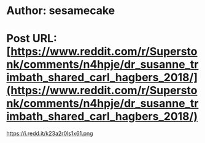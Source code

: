 # Author: sesamecake
# Post URL: [https://www.reddit.com/r/Superstonk/comments/n4hpje/dr_susanne_trimbath_shared_carl_hagbers_2018/](https://www.reddit.com/r/Superstonk/comments/n4hpje/dr_susanne_trimbath_shared_carl_hagbers_2018/)


https://i.redd.it/k23a2r0ls1x61.png
